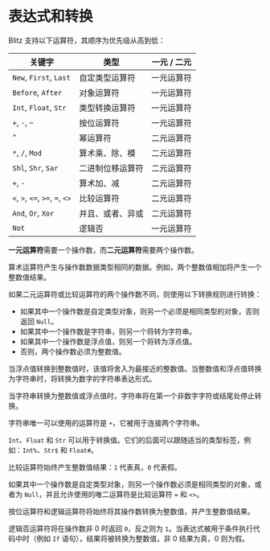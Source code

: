 # 表达式和转换

Blitz 支持以下运算符，其顺序为优先级从高到低：

| 关键字                             | 类型       | 一元 / 二元 |
| ------------------------------- | -------- | ------- |
| `New`, `First`, `Last`          | 自定类型运算符  | 一元运算符   |
| `Before`, `After`               | 对象运算符    | 一元运算符   |
| `Int`, `Float`, `Str`           | 类型转换运算符  | 一元运算符   |
| `+`, `-`, `~`                   | 按位运算符    | 一元运算符   |
| `^`                             | 幂运算符     | 二元运算符   |
| `*`, `/`, `Mod`                 | 算术乘、除、模  | 二元运算符   |
| `Shl`, `Shr`, `Sar`             | 二进制位移运算符 | 二元运算符   |
| `+`, `-`                        | 算术加、减    | 二元运算符   |
| `<`, `>`, `<=`, `>=`, `=`, `<>` | 比较运算符    | 二元运算符   |
| `And`, `Or`, `Xor`              | 并且、或者、异或 | 二元运算符   |
| `Not`                           | 逻辑否      | 一元运算符   |

**一元运算符**需要一个操作数，而**二元运算符**需要两个操作数。

算术运算符产生与操作数数据类型相同的数据。例如，两个整数值相加将产生一个整数值结果。

如果二元运算符或比较运算符的两个操作数不同，则使用以下转换规则进行转换：

* 如果其中一个操作数是自定类型对象，则另一个必须是相同类型的对象，否则返回 `Null`。
* 如果其中一个操作数是字符串，则另一个将转为字符串。
* 如果其中一个操作数是浮点值，则另一个将转为浮点值。
* 否则，两个操作数必须为整数值。

当浮点值转换到整数值时，该值将舍入为最接近的整数值。当整数值和浮点值转换为字符串时，将转换为数字的字符串表达形式。

当字符串转换为整数值或浮点值时，字符串将在第一个非数字字符或结尾处停止转换。

字符串唯一可以使用的运算符是 `+`，它被用于连接两个字符串。

`Int`、`Float` 和 `Str` 可以用于转换值。它们的后面可以跟随适当的类型标签，例如：`Int%`、`Str$` 和 `Float#`。

比较运算符始终产生整数值结果：`1` 代表真，`0` 代表假。

如果其中一个操作数是自定类型对象，则另一个操作数必须是相同类型的对象，或者为 `Null`，并且允许使用的唯二运算符是比较运算符 `=` 和 `<>`。

按位运算符和逻辑运算符将始终将其操作数转换为整数值，并产生整数值结果。

逻辑否运算符将在操作数非 0 时返回 `0`，反之则为 `1`。当表达式被用于条件执行代码中时（例如 `If` 语句），结果将被转换为整数值，非 0 结果为真，0 则为假。
